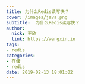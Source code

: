 ```yaml
---
title: 为什么Redis读写快？
cover: /images/java.png
subtitle:  为什么Redis读写快？
author: 
  nick: 王欣
  link: https://wangxin.io
tags: 
- redis
categories: 
- 存储
- redis
date: 2019-02-13 18:01:02  
---
```


